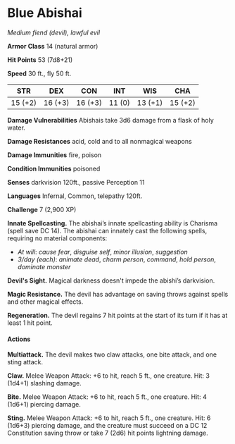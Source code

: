 # Blue Abishai
*Medium fiend (devil), lawful evil*

**Armor Class** 14 (natural armor)

**Hit Points** 53 (7d8+21)

**Speed** 30 ft., fly 50 ft.

**STR**|**DEX**|**CON**|**INT**|**WIS**|**CHA**
-------|-------|-------|-------|-------|-------
15 (+2)|16 (+3)|16 (+3)|11 (0) |13 (+1)|15 (+2)

**Damage Vulnerabilities** Abishais take 3d6 damage from a flask of holy water.

**Damage Resistances** acid, cold and to all nonmagical weapons

**Damage Immunities** fire, poison

**Condition Immunities** poisoned

**Senses** darkvision 120ft., passive Perception 11

**Languages** Infernal, Common, telepathy 120ft.

**Challenge** 7 (2,900 XP)

**Innate Spellcasting.** The abishai’s innate spellcasting ability is Charisma (spell save DC 14). The abishai can innately cast the following spells, requiring no material components:
* *At will*: *cause fear*, *disguise self*, *minor illusion*, *suggestion*
* *3/day (each)*: *animate dead*, *charm person*, *command*, *hold person*, *dominate monster*

**Devil's Sight.** Magical darkness doesn't impede the abishi’s darkvision.

**Magic Resistance.** The devil has advantage on saving throws against spells and other magical effects.

**Regeneration.** The devil regains 7 hit points at the start of its turn if it has at least 1 hit point.

#### Actions
**Multiattack.** The devil makes two claw attacks, one bite attack, and one sting attack.

**Claw.** Melee Weapon Attack: +6 to hit, reach 5 ft., one creature. Hit: 3 (1d4+1) slashing damage.

**Bite.** Melee Weapon Attack: +6 to hit, reach 5 ft., one creature. Hit: 4 (1d6+1) piercing damage.

**Sting.** Melee Weapon Attack: +6 to hit, reach 5 ft., one creature. Hit: 6 (1d6+3) piercing damage, and the creature must succeed on a DC 12 Constitution saving throw or take 7 (2d6) hit points lightning damage.
